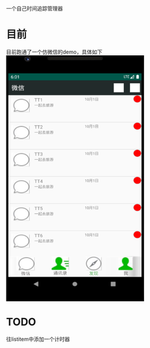 # 
一个自己时间追踪管理器


# 目前
目前跑通了一个仿微信的demo，具体如下
<img src="./Screenshot/imitateWeChat.jpg" width = "375" height = "667" alt="screenshot1" align=center /> 


# TODO
往listitem中添加一个计时器